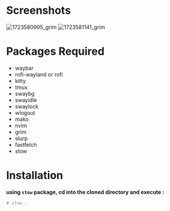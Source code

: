 # Screenshots
![1723580995_grim](https://github.com/user-attachments/assets/ff56aab7-c1c0-49fb-91cb-fddd4ca0ca1d)
![1723581141_grim](https://github.com/user-attachments/assets/10e11a81-1ee2-4501-a2f4-6300590c992b)

# Packages Required
- waybar
- rofi-wayland or rofi
- kitty
- tmux
- swaybg
- swayidle
- swaylock
- wlogout
- mako
- nvim
- grim
- slurp
- fastfetch
- stow

# Installation
**using `stow` package, cd into the cloned directory and execute :**
```bash
# stow .
```
